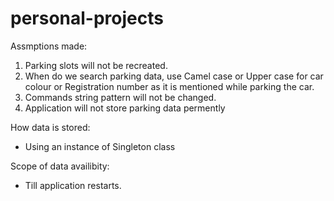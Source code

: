 # personal-projects

Assmptions made:
1. Parking slots will not be recreated.
2. When do we search parking data, use Camel case or Upper case for car colour or Registration number as it is mentioned while parking the car.
3. Commands string pattern will not be changed.
4. Application will not store parking data permently

How data is stored:
- Using an instance of Singleton class 

Scope of data availibity:
- Till application restarts.
